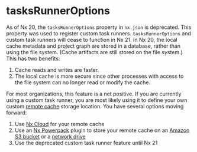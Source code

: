 # tasksRunnerOptions

As of Nx 20, the `tasksRunnerOptions` property in `nx.json` is deprecated. This property was used to register custom task runners. `tasksRunnerOptions` and custom task runners will cease to function in Nx 21. In Nx 20, the local cache metadata and project graph are stored in a database, rather than using the file system. (Cache artifacts are still stored on the file system.) This has two benefits:

1. Cache reads and writes are faster.
2. The local cache is more secure since other processes with access to the file system can no longer read or modify the cache.

For most organizations, this feature is a net positive. If you are currently using a custom task runner, you are most likely using it to define your own custom [remote cache](/ci/features/remote-cache) storage location. You have several options moving forward:

1. Use [Nx Cloud](/nx-cloud) for your remote cache
2. Use an [Nx Powerpack](/powerpack) plugin to store your remote cache on an [Amazon S3 bucket](/nx-api/powerpack-s3-cache) or a [network drive](/nx-api/powerpack-shared-fs-cache)
3. Use the deprecated custom task runner feature until Nx 21

